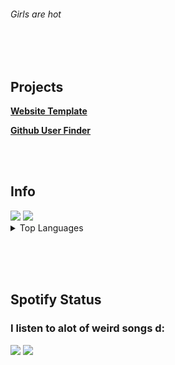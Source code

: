 <h6>Girls are hot</h6>


<br></br>
<h2>Projects</h2>

<div></div>

<b><a href="https://cased-vsc.github.io/websiteTemplate.html">Website Template</a></b>

<div></div>

<b><a href="https://cased-vsc.github.io/githubUserFinder.html">Github User Finder</a></b>

<br></br>

<h2>Info</h2>

<div>
	
<img src="https://lanyard-profile-readme.vercel.app/api/626848427736694795?theme=dark&bg=222024&animated=true&hideDiscrim=true&borderRadius=30px&idleMessage=In%20a%20shooter%F0%9F%98%81">
	
	
<img src="https://github-readme-stats.vercel.app/api?username=cased-vsc&show_icons=true&hide=issues,stars&theme=gotham">


   <details> 
   <summary>Top Languages</summary>
    <br />
    <a href="#">
      <img src="https://github-readme-stats-notauserx.vercel.app/api/top-langs/?username=cased-vsc&layout=compact&theme=blue-green&hide_title=true&langs_count=8&hide_border=true&card_width=445&hide=nix,shell" />
    </a>    
  </details>
  <br />

<!--<img src="https://github-readme-stats.vercel.app/api/top-langs/?username=cased-vsc&count_private=true&theme=midnight-purple&layout=compact"> -->

 
</div>

<br></br>

<h2>Spotify Status</h2>

<h3>I listen to alot of weird songs d:</h3>

<img src="https://spotify-github-profile.vercel.app/api/view?uid=soloboyyeet&cover_image=true&theme=default">

<img src="https://readme-typing-svg.herokuapp.com?size=30&lines=Get+some+bitches.">